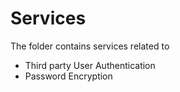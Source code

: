 # Services

The folder contains services related to

* Third party User Authentication
* Password Encryption
